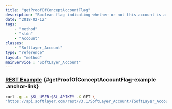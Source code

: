 ```yaml
---
title: "getProofOfConceptAccountFlag"
description: "Boolean flag indicating whether or not this account is a Proof of Concept account."
date: "2018-02-12"
tags:
    - "method"
    - "sldn"
    - "Account"
classes:
    - "SoftLayer_Account"
type: "reference"
layout: "method"
mainService : "SoftLayer_Account"
---
```


### [REST Example](#getProofOfConceptAccountFlag-example) <a href="/article/rest/"><i class="fas fa-question"></i></a> {#getProofOfConceptAccountFlag-example .anchor-link} 
```bash
curl -g -u $SL_USER:$SL_APIKEY -X GET \
'https://api.softlayer.com/rest/v3.1/SoftLayer_Account/{SoftLayer_AccountID}/getProofOfConceptAccountFlag'
```
